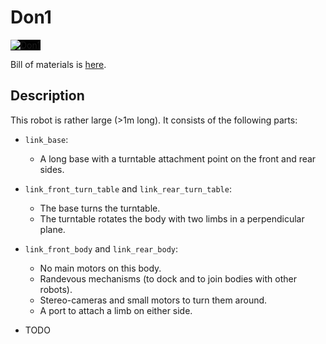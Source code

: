 # Don1

<img alt="Don1" style="background-color: black;" src="../../generated_files/robots/don1/robot.svg"/>

Bill of materials is [here](../../generated_files/robots/don1/bom.md).

## Description

This robot is rather large (>1m long). It consists of the following parts:

- `link_base`:
  - A long base with a turntable attachment point on the front and rear sides.

- `link_front_turn_table` and `link_rear_turn_table`:
  - The base turns the turntable.
  - The turntable rotates the body with two limbs in a perpendicular plane.

- `link_front_body` and `link_rear_body`:
  - No main motors on this body.
  - Randevous mechanisms (to dock and to join bodies with other robots).
  - Stereo-cameras and small motors to turn them around.
  - A port to attach a limb on either side.

- TODO
